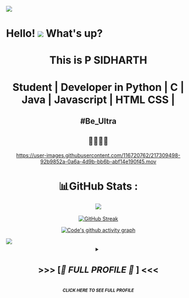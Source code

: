 ![](https://capsule-render.vercel.app/api?type=waving&color=gradient&height=100&section=header)

<h1> Hello! <img src="https://emojis.slackmojis.com/emojis/images/1577305505/7373/hand_wave.gif?1577305505" width="50" /> What's up?</h1>

<div align="center">
  
# This is P SIDHARTH 
# Student | Developer in Python | C | Java | Javascript | HTML CSS |
  
## #Be_Ultra
## 🧑‍💻🇮🇳 
  

https://user-images.githubusercontent.com/116720762/217309498-92b9852a-0a6a-4d9b-bb6b-abf14e190f45.mov




# 📊GitHub Stats :
![](https://github-readme-stats.vercel.app/api?username=psidh&theme=dracula&show_icons=true&hide_border=true&count_private=true&include_all_commits=true&cache_seconds=7200)

[![GitHub Streak](https://github-readme-streak-stats.herokuapp.com/?user=psidh&theme=dracula&hide_border=true)](https://github.com/psidh?tab=repositories)

[![Code's github activity graph](https://githubraw.com/psidh/psidh/output/github-contribution-grid-snake.svg)](https://skyline.github.com/psidh)



 </div>
  
<img src="https://cdn-icons-png.flaticon.com/128/197/197484.png" width="17" /> 

<!--  
[![My's GitHub stats](https://github-readme-stats.vercel.app/api?username=psidh&count_private=true&show_icons=true&theme=dark&custom_title=My%20GitHub%20Stats)](https://github.com/psidh/)


![GitHub Streak](https://github-readme-streak-stats.herokuapp.com?user=psidh&theme=cobalt&date_format=j%20M%5B%20Y%5D&background=000000&border=7536B2&stroke=9243DD&ring=89502D&fire=FF9554&currStreakNum=D280FF&sideNums=BC52FF&currStreakLabel=64EAE2&sideLabels=48A8A2&dates=A42EE5) -->

<details>
  <summary align="center">
      <sup><h1><b> >>> [<i>🌵 FULL PROFILE 🐫 </i>] <<< </b></h1></sup><br/>
      <sup><b><i>CLICK HERE TO SEE FULL PROFILE</i></b></sup><br>
  </summary>
<br/>
<p  align="center">
    <img align="center" title="Whats Poppin" alt="Whats Poppin" width="60%" src="https://media.tenor.com/-g-Um3DDvV0AAAAS/explosion.gif" />
    <img width="80%" align="center" height="1" src="./assets/bar.gif" />
</p>
<br/>
<p align="center">
    <img align="center" width="550px" src="https://user-images.githubusercontent.com/6468571/156074492-bfefbd6c-0545-4f0a-9823-b73b11871e83.png" />
</p>
<br/>
<p  align="center">
    <img width="80%" align="center" height="1" src="./assets/bar.gif" />
</p>

<br />

<p align="center">LUCKY VISITOR NUMBER</br><img title="title" align="center" alt="title" width="200" src="https://profile-counter.glitch.me/psidh/count.svg" /></p>

<br />



<img align="right" width="300" height="300" src="ME.png">

> Social Profiles: 
  - <div class="badge-base LI-profile-badge" data-locale="en_US" data-size="large" data-theme="dark" data-type="HORIZONTAL" data-vanity="p-sidharth-08b501250" data-version="v1"><a class="badge-base__link LI-simple-link" href="https://in.linkedin.com/in/p-sidharth-08b501250?trk=profile-badge">LinkedIN</a></div>
  - Email    - philkhanasidharth14@gmail.com
  
> Tech Profiles:
  - Khan Academy - https://www.khanacademy.org/profile/me/courses?learn=1
  - Hacker Rank - https://www.hackerrank.com/philkhanasidhar1
  


 ![Top Langs](https://github-readme-stats.vercel.app/api/top-langs/?username=psidH&hide=asp&langs_count=11&border_radius=34&bg_color=30,e96443,904e95&title_color=ffffff&text_color=ffffff&icon_color=ffffff&java=ffffff)


## 🔔 𝙼𝚢 𝙻𝚊𝚝𝚎𝚜𝚝 𝙶𝚒𝚝𝙷𝚞𝚋 𝙼𝚎𝚝𝚛𝚒𝚌𝚜
![Metrics](https://metrics.lecoq.io/psidh?template=classic&base.header=0&gists=1&lines=1&config.timezone=America%2FToronto)


</p>
<img width="65%" src="https://github-profile-summary-cards.vercel.app/api/cards/profile-details?username=psidh&theme=dracula" />
<br />


![](https://capsule-render.vercel.app/api?type=waving&color=gradient&height=100&section=footer)
</details>
